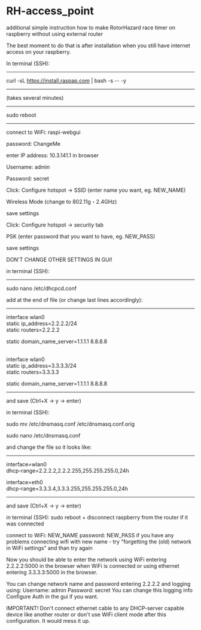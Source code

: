 # RH-access_point
additional simple instruction how to make RotorHazard race timer on raspberry without using external router

The best moment to do that is after installation when you still have internet access on your raspberry.

In terminal (SSH):
________________

curl -sL https://install.raspap.com | bash -s -- -y
________________

(takes several minutes)
________________
sudo reboot
________________

connect to WiFi: raspi-webgui

password: ChangeMe<br/>



enter IP address: 10.3.141.1 in browser

Username: admin

Password: secret<br/>


Click:
Configure hotspot -> SSID (enter name you want, eg. NEW_NAME) 

Wireless Mode (change to 802.11g - 2.4GHz)

save settings

Click:
Configure hotspot -> security tab

PSK (enter password that you want to have, eg. NEW_PASS)

save settings

DON'T CHANGE OTHER SETTINGS IN GUI!


in terminal (SSH):

________________

sudo nano /etc/dhcpcd.conf

add at the end of file (or change last lines accordingly):
________________

interface wlan0<br/>
static ip_address=2.2.2.2/24<br/>
static routers=2.2.2.2<br/>

static domain_name_server=1.1.1.1 8.8.8.8<br/><br/>

interface wlan0<br/>
static ip_address=3.3.3.3/24<br/>
static routers=3.3.3.3<br/>

static domain_name_server=1.1.1.1 8.8.8.8
________________

and save (Ctrl+X -> y -> enter)

in terminal (SSH):

sudo mv /etc/dnsmasq.conf /etc/dnsmasq.conf.orig<br/>

sudo nano /etc/dnsmasq.conf

and change the file so it looks like:
________________

interface=wlan0<br/>
dhcp-range=2.2.2.2,2.2.2.255,255.255.255.0,24h

interface=eth0<br/>
dhcp-range=3.3.3.4,3.3.3.255,255.255.255.0,24h
________________

and save (Ctrl+X -> y -> enter)

in terminal (SSH):
sudo reboot + disconnect raspberry from the router if it was connected


connect to WiFi: NEW_NAME
password: NEW_PASS
if you have any problems connecting wifi with new name - try "forgetting the (old) network in WiFi settings" and than try again

Now you should be able to enter the network using WiFi entering 2.2.2.2:5000 in the browser when WiFi is connected
or using ethernet entering 3.3.3.3:5000 in the browser. 


You can change network name and password entering 2.2.2.2 and logging using:
Username: admin
Password: secret
You can change this logging info Configure Auth in the gui if you want.


IMPORTANT! Don't connect ethernet cable to any DHCP-server capable device like another router or don't use WiFi client mode after this configuration.
It would mess it up.
